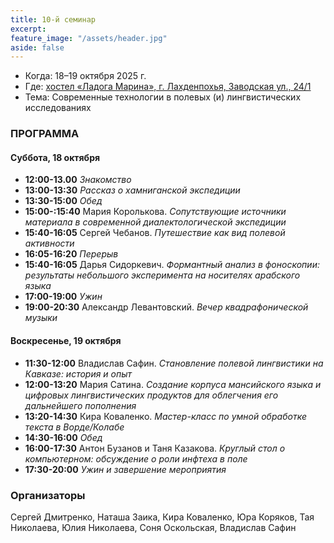 ```yaml
---
title: 10-й семинар
excerpt: 
feature_image: "/assets/header.jpg"
aside: false
---
```


- Когда: 18–19 октября 2025 г.
- Где: [хостел «Ладога Марина», г. Лахденпохья, Заводская ул., 24/1](https://yandex.ru/maps/org/ladoga_marina/89517754668/)
- Тема: Современные технологии в полевых (и) лингвистических исследованиях

### ПРОГРАММА
 
#### Суббота, 18 октября

- **12:00-13.00** _Знакомство_
- **13:00-13:30** _Рассказ о хамниганской экспедиции_
- **13:30-15:00** _Обед_
- **15:00-:15:40** Мария Королькова. _Сопутствующие источники материала в современной диалектологической экспедиции_
- **15:40-16:05** Сергей Чебанов. _Путешествие как вид полевой активности_
- **16:05-16:20** _Перерыв_
- **15:40-16:05** Дарья Сидоркевич. _Формантный анализ в фоноскопии: результаты небольшого эксперимента на носителях арабского языка_ 
- **17:00-19:00** _Ужин_
- **19:00-20:30** Александр Левантовский. _Вечер квадрафонической музыки_

#### Воскресенье, 19 октября

- **11:30-12:00** Владислав Сафин. _Становление полевой лингвистики на Кавказе: история и опыт_
- **12:00-13:20** Мария Сатина. _Создание корпуса мансийского языка и цифровых лингвистических продуктов для облегчения его дальнейшего пополнения_
- **13:20-14:30** Кира Коваленко. _Мастер-класс по умной обработке текста в Ворде/Колабе_
- **14:30-16:00** _Обед_
- **16:00-17:30** Антон Бузанов и Таня Казакова. _Круглый стол о компьютерном: обсуждение о роли инфтеха в поле_
- **17:30-20:00** _Ужин и завершение мероприятия_

### Организаторы

Сергей Дмитренко, Наташа Заика, Кира Коваленко, Юра Коряков, Тая Николаева, Юлия Николаева, Соня Оскольская, Владислав Сафин
